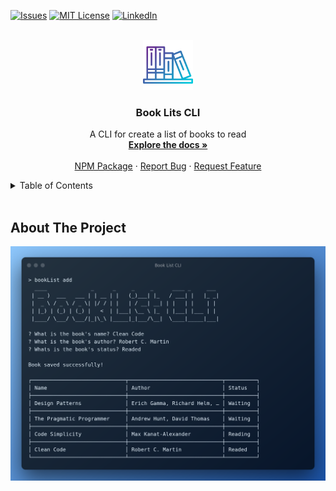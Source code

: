 [![Issues][issues-shield]][issues-url]
[![MIT License][license-shield]][license-url]
[![LinkedIn][linkedin-shield]][linkedin-url]

<br />
<div align="center">
  <a href="https://github.com/clebersonjose/bookListCli">
    <img src="images/logo.png" alt="Logo" width="80" height="80">
  </a>

  <h3 align="center">Book Lits CLI</h3>

  <p align="center">
    A CLI for create a list of books to read
    <br />
    <a href="https://github.com/clebersonjose/bookListCli"><strong>Explore the docs »</strong></a>
    <br />
    <br />
    <a href="https://www.npmjs.com/package/@clebersonjose/book-list-cli">NPM Package</a>
    ·
    <a href="https://github.com/clebersonjose/bookListCli/issues">Report Bug</a>
    ·
    <a href="https://github.com/clebersonjose/bookListCli/issues">Request Feature</a>
  </p>
</div>


<details>
  <summary>Table of Contents</summary>
  <ol>
    <li>
      <a href="#about-the-project">About The Project</a>
    </li>
  </ol>
</details>
<br />

## About The Project
![CLI Screen Shot][product-screenshot]


[issues-shield]: https://img.shields.io/github/issues/othneildrew/Best-README-Template.svg?style=for-the-badge
[issues-url]: https://github.com/clebersonjose/bookListCli/issues
[license-shield]: https://img.shields.io/github/license/othneildrew/Best-README-Template.svg?style=for-the-badge
[license-url]: https://github.com/clebersonjose/bookListCli/tree/main/LICENSE.txt
[linkedin-shield]: https://img.shields.io/badge/-LinkedIn-black.svg?style=for-the-badge&logo=linkedin&colorB=555
[linkedin-url]: https://www.linkedin.com/in/clebersonandrade/
[product-screenshot]: images/screenshot.png
